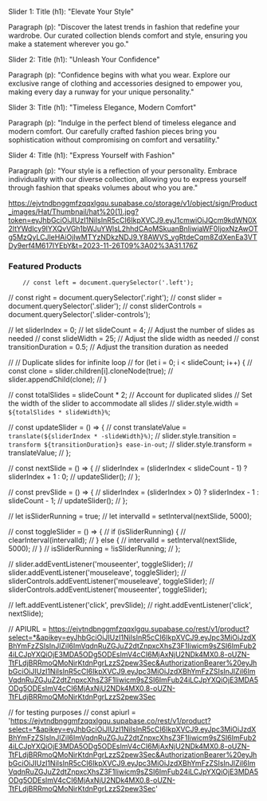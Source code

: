<!-- slider content -->

Slider 1:
Title (h1):
"Elevate Your Style"

Paragraph (p):
"Discover the latest trends in fashion that redefine your wardrobe. Our curated collection blends comfort and style, ensuring you make a statement wherever you go."

Slider 2:
Title (h1):
"Unleash Your Confidence"

Paragraph (p):
"Confidence begins with what you wear. Explore our exclusive range of clothing and accessories designed to empower you, making every day a runway for your unique personality."

Slider 3:
Title (h1):
"Timeless Elegance, Modern Comfort"

Paragraph (p):
"Indulge in the perfect blend of timeless elegance and modern comfort. Our carefully crafted fashion pieces bring you sophistication without compromising on comfort and versatility."

Slider 4:
Title (h1):
"Express Yourself with Fashion"

Paragraph (p):
"Your style is a reflection of your personality. Embrace individuality with our diverse collection, allowing you to express yourself through fashion that speaks volumes about who you are."

https://ejvtndbnggmfzqqxlgqu.supabase.co/storage/v1/object/sign/Product_images/Hat/Thumbnail/hat%20(1).jpg?token=eyJhbGciOiJIUzI1NiIsInR5cCI6IkpXVCJ9.eyJ1cmwiOiJQcm9kdWN0X2ltYWdlcy9IYXQvVGh1bWJuYWlsL2hhdCAoMSkuanBnIiwiaWF0IjoxNzAwOTg5MzQyLCJleHAiOjIwMTYzNDkzNDJ9.Y8AWVS_vgRtdeCqm8ZdXenEa3VTDy9erf4M617IYEbY&t=2023-11-26T09%3A02%3A31.176Z

  <!-- <section class="slider-item slider2">
                        <div class="slider-left">
                            <h2>Unleash Your Confidence</h2>
                            <p>Confidence begins with what you wear. Explore our exclusive range of clothing and accessories. designed to empower you, making every day a runway for your unique personality.</p>
                            <button>Shop Now</button>
                        </div>
                        <div class="slider-right">
                            <img src="../img/slider-img/slider2.png" alt="">
                      </section>
                      <section class="slider-item slider3">
                        <div class="slider-left">
                            <h2>Timeless Elegance, Comfort</h2>
                            <p>Indulge in the perfect blend of timeless elegance and modern comfort. Our carefully crafted fashion pieces bring you sophistication without compromising on comfort and versatility.</p>
                            <button>Shop Now</button>
                        </div>
                        <div class="slider-right">
                            <img src="../img/slider-img/slider3.png" alt="">
                      </section>
                      <section class="slider-item slider4">
                        <div class="slider-left">
                            <h2>Express Yourself with Fashion</h2>
                            <p>Your style is a reflection of your personality. Embrace individuality with our diverse collection, allowing you to express yourself through fashion that speaks volumes about who you are.</p>
                            <button>Shop Now</button>
                        </div>
                        <div class="slider-right">
                            <img src="../img/slider-img/slider4.png" alt="">
                        </div>  
                      </section> -->


   <section class="featured_product padding">
            <h3>Featured Products</h3>
            <div class="featured_container">
                <!-- featured product card html for styling refrence -->
                <!-- <div class="f_product">
                    <div class="fproduct-img">
                        <img src="https://ejvtndbnggmfzqqxlgqu.supabase.co/storage/v1/object/sign/Product_images/Hat/Thumbnail/hat%20(1).jpg?token=eyJhbGciOiJIUzI1NiIsInR5cCI6IkpXVCJ9.eyJ1cmwiOiJQcm9kdWN0X2ltYWdlcy9IYXQvVGh1bWJuYWlsL2hhdCAoMSkuanBnIiwiaWF0IjoxNzAwOTkwNTUwLCJleHAiOjIwMTYzNTA1NTB9.c5ZFuvKFeOmGzrxnAjQUbzg-byG8Y-uRAGdavyT1Fh8&t=2023-11-26T09%3A22%3A39.028Z" alt="">
                        <button>Buy Now</button>
                    </div>
                    <div class="featured_product_info">
                        <h3>Product Name</h3>
                        <p>Price</p>
                    </div>
                 </div> -->
            </div>  
        </section>

        // const left = document.querySelector('.left');
// const right = document.querySelector('.right');
// const slider = document.querySelector('.slider');
// const sliderControls = document.querySelector('.slider-controls');

// let sliderIndex = 0;
// let slideCount = 4; // Adjust the number of slides as needed
// const slideWidth = 25; // Adjust the slide width as needed
// const transitionDuration = 0.5; // Adjust the transition duration as needed

// // Duplicate slides for infinite loop
// for (let i = 0; i < slideCount; i++) {
//     const clone = slider.children[i].cloneNode(true);
//     slider.appendChild(clone);
// }

// const totalSlides = slideCount * 2; // Account for duplicated slides
// Set the width of the slider to accommodate all slides
// slider.style.width = `${totalSlides * slideWidth}%`;



// const updateSlider = () => {
//     const translateValue = `translate(${sliderIndex * -slideWidth}%)`;
//     slider.style.transition = `transform ${transitionDuration}s ease-in-out`;
//     slider.style.transform = translateValue;
// };

// const nextSlide = () => {
//     sliderIndex = (sliderIndex < slideCount - 1) ? sliderIndex + 1 : 0;
//     updateSlider();
// };

// const prevSlide = () => {
//     sliderIndex = (sliderIndex > 0) ? sliderIndex - 1 : slideCount - 1;
//     updateSlider();
// };


// let isSliderRunning = true;
// let intervalId = setInterval(nextSlide, 5000);

// const toggleSlider = () => {
//     if (isSliderRunning) {
//         clearInterval(intervalId);
//     } else {
//         intervalId = setInterval(nextSlide, 5000);
//     }
//     isSliderRunning = !isSliderRunning;
// };

// slider.addEventListener('mouseenter', toggleSlider);
// slider.addEventListener('mouseleave', toggleSlider);
// sliderControls.addEventListener('mouseleave', toggleSlider);
// sliderControls.addEventListener('mouseenter', toggleSlider);

// left.addEventListener('click', prevSlide);
// right.addEventListener('click', nextSlide);

// APIURL = https://ejvtndbnggmfzqqxlgqu.supabase.co/rest/v1/product?select=*&apikey=eyJhbGciOiJIUzI1NiIsInR5cCI6IkpXVCJ9.eyJpc3MiOiJzdXBhYmFzZSIsInJlZiI6ImVqdnRuZGJuZ2dtZnpxcXhsZ3F1Iiwicm9sZSI6ImFub24iLCJpYXQiOjE3MDA5ODg5ODEsImV4cCI6MjAxNjU2NDk4MX0.8-oUZN-TtFLdjBRRmoQMoNirKtdnPgrLzzS2pew3Sec&AuthorizationBearer%20eyJhbGciOiJIUzI1NiIsInR5cCI6IkpXVCJ9.eyJpc3MiOiJzdXBhYmFzZSIsInJlZiI6ImVqdnRuZGJuZ2dtZnpxcXhsZ3F1Iiwicm9sZSI6ImFub24iLCJpYXQiOjE3MDA5ODg5ODEsImV4cCI6MjAxNjU2NDk4MX0.8-oUZN-TtFLdjBRRmoQMoNirKtdnPgrLzzS2pew3Sec



// for testing purposes
// const apiurl = 'https://ejvtndbnggmfzqqxlgqu.supabase.co/rest/v1/product?select=*&apikey=eyJhbGciOiJIUzI1NiIsInR5cCI6IkpXVCJ9.eyJpc3MiOiJzdXBhYmFzZSIsInJlZiI6ImVqdnRuZGJuZ2dtZnpxcXhsZ3F1Iiwicm9sZSI6ImFub24iLCJpYXQiOjE3MDA5ODg5ODEsImV4cCI6MjAxNjU2NDk4MX0.8-oUZN-TtFLdjBRRmoQMoNirKtdnPgrLzzS2pew3Sec&AuthorizationBearer%20eyJhbGciOiJIUzI1NiIsInR5cCI6IkpXVCJ9.eyJpc3MiOiJzdXBhYmFzZSIsInJlZiI6ImVqdnRuZGJuZ2dtZnpxcXhsZ3F1Iiwicm9sZSI6ImFub24iLCJpYXQiOjE3MDA5ODg5ODEsImV4cCI6MjAxNjU2NDk4MX0.8-oUZN-TtFLdjBRRmoQMoNirKtdnPgrLzzS2pew3Sec'

